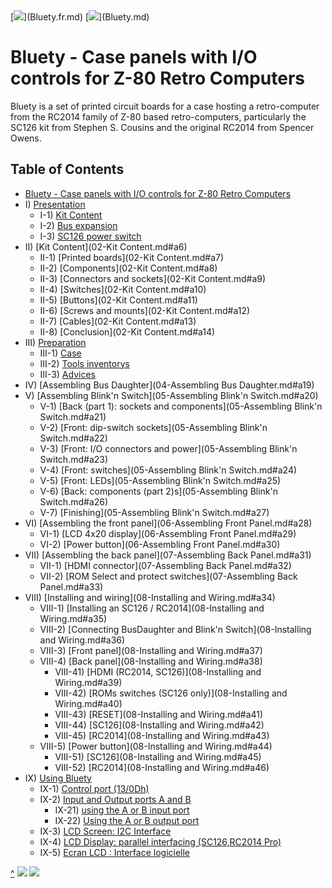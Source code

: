 <A id="top">
[<img src="https://www.countryflags.io/fr/flat/16.png">](Bluety.fr.md)
[<img src="https://www.countryflags.io/gb/flat/16.png">](Bluety.md)

# Bluety - Case panels with I/O controls for Z-80 Retro Computers<A id="a1"></A>

Bluety is a set of printed circuit boards for a case hosting a retro-computer from the RC2014
family of Z-80 based retro-computers, particularly the SC126 kit from Stephen S. Cousins and the original RC2014
from Spencer Owens.

## Table of Contents<A id="toc"></A>

- [Bluety - Case panels with I/O controls for Z-80 Retro Computers](#a1)
- I) [Presentation](01-Introduction.md#a2)
  - I-1) [Kit Content](01-Introduction.md#a3)
  - I-2) [Bus expansion](01-Introduction.md#a4)
  - I-3) [SC126 power switch](01-Introduction.md#a5)
- II) [Kit Content](02-Kit Content.md#a6)
  - II-1) [Printed boards](02-Kit Content.md#a7)
  - II-2) [Components](02-Kit Content.md#a8)
  - II-3) [Connectors and sockets](02-Kit Content.md#a9)
  - II-4) [Switches](02-Kit Content.md#a10)
  - II-5) [Buttons](02-Kit Content.md#a11)
  - II-6) [Screws and mounts](02-Kit Content.md#a12)
  - II-7) [Cables](02-Kit Content.md#a13)
  - II-8) [Conclusion](02-Kit Content.md#a14)
- III) [Preparation](03-Preparing.md#a15)
  - III-1) [Case](03-Preparing.md#a16)
  - III-2) [Tools inventorys](03-Preparing.md#a17)
  - III-3) [Advices](03-Preparing.md#a18)
- IV) [Assembling Bus Daughter](04-Assembling Bus Daughter.md#a19)
- V) [Assembling Blink'n Switch](05-Assembling Blink'n Switch.md#a20)
  - V-1) [Back (part 1): sockets and components](05-Assembling Blink'n Switch.md#a21)
  - V-2) [Front: dip-switch sockets](05-Assembling Blink'n Switch.md#a22)
  - V-3) [Front: I/O connectors and power](05-Assembling Blink'n Switch.md#a23)
  - V-4) [Front: switches](05-Assembling Blink'n Switch.md#a24)
  - V-5) [Front: LEDs](05-Assembling Blink'n Switch.md#a25)
  - V-6) [Back: components (part 2)s](05-Assembling Blink'n Switch.md#a26)
  - V-7) [Finishing](05-Assembling Blink'n Switch.md#a27)
- VI) [Assembling the front panel](06-Assembling Front Panel.md#a28)
  - VI-1) [LCD 4x20 display](06-Assembling Front Panel.md#a29)
  - VI-2) [Power button](06-Assembling Front Panel.md#a30)
- VII) [Assembling the back panel](07-Assembling Back Panel.md#a31)
  - VII-1) [HDMI connector](07-Assembling Back Panel.md#a32)
  - VII-2) [ROM Select and protect switches](07-Assembling Back Panel.md#a33)
- VIII) [Installing and wiring](08-Installing and Wiring.md#a34)
  - VIII-1) [Installing an SC126 / RC2014](08-Installing and Wiring.md#a35)
  - VIII-2) [Connecting BusDaughter and Blink'n Switch](08-Installing and Wiring.md#a36)
  - VIII-3) [Front panel](08-Installing and Wiring.md#a37)
  - VIII-4) [Back panel](08-Installing and Wiring.md#a38)
    - VIII-41) [HDMI (RC2014, SC126)](08-Installing and Wiring.md#a39)
    - VIII-42) [ROMs switches (SC126 only)](08-Installing and Wiring.md#a40)
    - VIII-43) [RESET](08-Installing and Wiring.md#a41)
    - VIII-44) [SC126](08-Installing and Wiring.md#a42)
    - VIII-45) [RC2014](08-Installing and Wiring.md#a43)
  - VIII-5) [Power button](08-Installing and Wiring.md#a44)
    - VIII-51) [SC126](08-Installing and Wiring.md#a45)
    - VIII-52) [RC2014](08-Installing and Wiring.md#a46)
- IX) [Using Bluety](09-Using.md#a47)
  - IX-1) [Control port (13/0Dh)](09-Using.md#a48)
  - IX-2) [Input and Output ports A and B](09-Using.md#a49)
    - IX-21) [using the A or B input port](09-Using.md#a50)
    - IX-22) [Using the A or B output port](09-Using.md#a51)
  - IX-3) [LCD Screen: I2C Interface](09-Using.md#a52)
  - IX-4) [LCD Display: parallel interfacing (SC126,RC2014 Pro)](09-Using.md#a53)
  - IX-5) [Ecran LCD : Interface logicielle](09-Using.md#a54)

[^](#top)
[<img src="https://www.countryflags.io/fr/flat/16.png">](Bluety.fr.md)
[<img src="https://www.countryflags.io/gb/flat/16.png">](Bluety.md)
